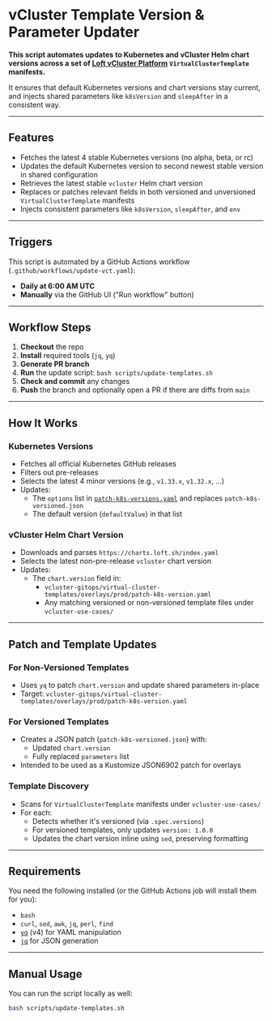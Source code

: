 # vCluster Template Version & Parameter Updater

**This script automates updates to Kubernetes and vCluster Helm chart versions across a set of [Loft vCluster Platform](https://www.vcluster.com) `VirtualClusterTemplate` manifests.**

It ensures that default Kubernetes versions and chart versions stay current, and injects shared parameters like `k8sVersion` and `sleepAfter` in a consistent way.

---

## Features

- Fetches the latest 4 stable Kubernetes versions (no alpha, beta, or rc)
- Updates the default Kubernetes version to second newest stable version in shared configuration
- Retrieves the latest stable `vcluster` Helm chart version
- Replaces or patches relevant fields in both versioned and unversioned `VirtualClusterTemplate` manifests
- Injects consistent parameters like `k8sVersion`, `sleepAfter`, and `env`

---

## Triggers

This script is automated by a GitHub Actions workflow (`.github/workflows/update-vct.yaml`):

- **Daily at 6:00 AM UTC**
- **Manually** via the GitHub UI ("Run workflow" button)

---

## Workflow Steps

1. **Checkout** the repo
2. **Install** required tools (`jq`, `yq`)
3. **Generate PR branch**
4. **Run** the update script: `bash scripts/update-templates.sh`
5. **Check and commit** any changes
6. **Push** the branch and optionally open a PR if there are diffs from `main`

---

## How It Works

### Kubernetes Versions

- Fetches all official Kubernetes GitHub releases
- Filters out pre-releases
- Selects the latest 4 minor versions (e.g., `v1.33.x`, `v1.32.x`, ...)
- Updates:
  - The `options` list in [`patch-k8s-versions.yaml`](../vcluster-gitops/virtual-cluster-templates/overlays/prod/patch-k8s-version.yaml) and replaces `patch-k8s-versioned.json`
  - The default version (`defaultValue`) in that list

### vCluster Helm Chart Version

- Downloads and parses `https://charts.loft.sh/index.yaml`
- Selects the latest non-pre-release `vcluster` chart version
- Updates:
  - The `chart.version` field in:
    - `vcluster-gitops/virtual-cluster-templates/overlays/prod/patch-k8s-version.yaml`
    - Any matching versioned or non-versioned template files under `vcluster-use-cases/`

---

## Patch and Template Updates

### For Non-Versioned Templates

- Uses `yq` to patch `chart.version` and update shared parameters in-place
- Target: `vcluster-gitops/virtual-cluster-templates/overlays/prod/patch-k8s-version.yaml`

### For Versioned Templates

- Creates a JSON patch (`patch-k8s-versioned.json`) with:
  - Updated `chart.version`
  - Fully replaced `parameters` list
- Intended to be used as a Kustomize JSON6902 patch for overlays

### Template Discovery

- Scans for `VirtualClusterTemplate` manifests under `vcluster-use-cases/`
- For each:
  - Detects whether it's versioned (via `.spec.versions`)
  - For versioned templates, only updates `version: 1.0.0`
  - Updates the chart version inline using `sed`, preserving formatting

---

## Requirements

You need the following installed (or the GitHub Actions job will install them for you):

- `bash`
- `curl`, `sed`, `awk`, `jq`, `perl`, `find`
- [`yq`](https://github.com/mikefarah/yq) (v4) for YAML manipulation
- [`jq`](https://stedolan.github.io/jq/) for JSON generation

---

## Manual Usage

You can run the script locally as well:

```bash
bash scripts/update-templates.sh
```
